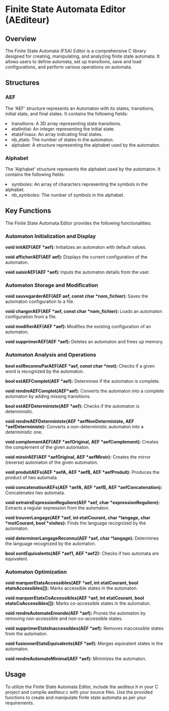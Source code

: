# Finite State Automata Editor (AEditeur)

## Overview

<p> The Finite State Automata (FSA) Editor is a comprehensive C library designed for creating, manipulating, and analyzing finite state automata. It allows users to define automata, set up transitions, save and load configurations, and perform various operations on automata. </p>

## Structures

### AEF

<p> The 'AEF' structure represents an Automaton with its states, transitions, initial state, and final states. It contains the following fields: </p>

<li> transitions: A 3D array representing state transitions. </li>
<li> etatInitial: An integer representing the initial state. </li>
<li> etatsFinaux: An array indicating final states. </li>
<li> nb_etats: The number of states in the automaton. </li>
<li> alphabet: A structure representing the alphabet used by the automaton. </li>

### Alphabet

<p>The 'Alphabet' structure represents the alphabet used by the automaton. It contains the following fields: </p>

<li> symboles: An array of characters representing the symbols in the alphabet. </li>
<li> nb_symboles: The number of symbols in the alphabet. </li>

## Key Functions

<p> The Finite State Automata Editor provides the following functionalities: </p>

### Automaton Initialization and Display

<p> <strong> void initAEF(AEF *aef): </strong> Initializes an automaton with default values. </p>
<p> <strong> void afficherAEF(AEF aef): </strong> Displays the current configuration of the automaton. </p>
<p> <strong> void saisirAEF(AEF *aef): </strong> Inputs the automaton details from the user. </p>

### Automaton Storage and Modification
<p> <strong> void sauvegarderAEF(AEF aef, const char *nom_fichier): </strong> Saves the automaton configuration to a file. </p>
<p> <strong> void chargerAEF(AEF *aef, const char *nom_fichier): </strong> Loads an automaton configuration from a file. </p>
<p> <strong> void modifierAEF(AEF *aef): </strong> Modifies the existing configuration of an automaton. </p>
<p> <strong> void supprimerAEF(AEF *aef): </strong> Deletes an automaton and frees up memory. </p>

### Automaton Analysis and Operations
<p> <strong> bool estReconnuParAEF(AEF *aef, const char *mot): </strong> Checks if a given word is recognized by the automaton. </p>
<p> <strong> bool estAEFComplet(AEF *aef):</strong>  Determines if the automaton is complete. </p>
<p> <strong> void rendreAEFComplet(AEF*aef):</strong>  Converts the automaton into a complete automaton by adding missing transitions. </p>
<p> <strong> bool estAEFDeterministe(AEF *aef):</strong> Checks if the automaton is deterministic. </p>
<p> <strong> void rendreAEFDeterministe(AEF *aefNonDeterministe, AEF *aefDeterministe):</strong> Converts a non-deterministic automaton into a deterministic one. </p>
<p> <strong> void complementAEF(AEF *aefOriginal, AEF *aefComplement):</strong> Creates the complement of the given automaton. </p>
<p> <strong> void miroirAEF(AEF *aefOriginal, AEF *aefMiroir):</strong> Creates the mirror (reverse) automaton of the given automaton. </p>
<p> <strong> void produitAEFs(AEF *aefA, AEF *aefB, AEF *aefProduit):</strong> Produces the product of two automata.</p>
<p> <strong> void concatenationAEFs(AEF *aefA, AEF *aefB, AEF *aefConcatenation):</strong> Concatenates two automata.</p>
<p> <strong> void extraireExpressionReguliere(AEF *aef, char *expressionReguliere):</strong> Extracts a regular expression from the automaton.</p>
<p> <strong> void trouverLangage(AEF *aef, int etatCourant, char *langage, char *motCourant, bool *visites):</strong> Finds the language recognized by the automaton.</p>
<p> <strong> void determinerLangageReconnu(AEF *aef, char *langage):</strong> Determines the language recognized by the automaton.</p>
<p> <strong> bool sontEquivalents(AEF *aef1, AEF *aef2):</strong> Checks if two automata are equivalent.</p>

### Automaton Optimization

<p> <strong> void marquerEtatsAccessibles(AEF *aef, int etatCourant, bool etatsAccessibles[]):</strong> Marks accessible states in the automaton.</p>
<p> <strong> void marquerEtatsCoAccessibles(AEF *aef, int etatCourant, bool etatsCoAccessibles[]):</strong> Marks co-accessible states in the automaton.</p>
<p> <strong> void rendreAutomateEmonde(AEF *aef):</strong> Prunes the automaton by removing non-accessible and non-co-accessible states.</p>
<p> <strong> void supprimerEtatsInaccessibles(AEF *aef):</strong> Removes inaccessible states from the automaton.</p>
<p> <strong> void fusionnerEtatsEquivalents(AEF *aef):</strong> Merges equivalent states in the automaton.</p>
<p> <strong> void rendreAutomateMinimal(AEF *aef):</strong> Minimizes the automaton.</p>

## Usage

<p> To utilize the Finite State Automata Editor, include the aediteur.h in your C project and compile aediteur.c with your source files. Use the provided functions to create and manipulate finite state automata as per your requirements. </p>
